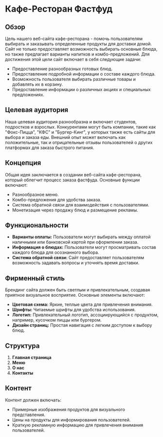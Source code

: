 # Кафе-Ресторан Фастфуд

## Обзор

Цель нашего веб-сайта кафе-ресторана - помочь пользователям выбирать и заказывать определенные продукты для доставки домой. Сайт не только предоставляет возможность выбирать основные блюда, но также предлагает варианты напитков и комбо-предложений. Для достижения этой цели сайт включает в себя следующие задачи:

- Предоставление разнообразных готовых блюд.
- Предоставление подробной информации о составе каждого блюда.
- Возможность пользователя выбирать различные товары и добавлять их в корзину.
- Предоставление информации о различных акциях и специальных предложениях.

## Целевая аудитория

Наша целевая аудитория разнообразна и включает студентов, подростков и взрослых. Конкурентами могут быть компании, такие как "Фокс-Пицца", "КФС" и "Бургер-Кинг", у которых также есть сайты для выбора и заказа еды. Внешний опыт может включать как положительные, так и отрицательные отзывы пользователей о других платформах для заказа быстрого питания.

## Концепция

Общая идея заключается в создании веб-сайта кафе-ресторана, который облегчит процесс заказа фастфуда. Основные функции включают:

- Разнообразное меню.
- Комбо-предложения для удобства заказа.
- Система обратной связи для взаимодействия с пользователями.
- Монетизация через продажу блюд и размещение рекламы.

## Функциональности

- **Варианты оплаты:** Пользователи могут выбирать между оплатой наличными или банковской картой при оформлении заказа.
- **Информация о блюдах:** Пользователи могут просматривать состав каждого блюда для осознанного выбора.
- **Система обратной связи:** Сайт предоставляет пользователям возможность задавать вопросы и уточнять время доставки.

## Фирменный стиль

Брендинг сайта должен быть светлым и привлекательным, создавая приятное визуальное восприятие. Основные элементы включают:

- **Цветовая схема:** Яркие, теплые цвета для привлечения внимания.
- **Шрифты:** Читаемые шрифты для удобства использования.
- **Логотип:** Привлекательный логотип, ассоциирующийся с продуктом, например, кусочком пиццы или бургером.
- **Дизайн страниц:** Простая навигация с легким доступом к выбору блюд.

## Структура

1. **Главная страница**
2. **Меню**
3. **О нас**
4. **Контакты**

## Контент

Контент должен включать:

- Примерные изображения продуктов для визуального представления.
- Цены на продукты для информирования пользователей.
- Краткую рекламную информацию для привлечения внимания пользователей.

